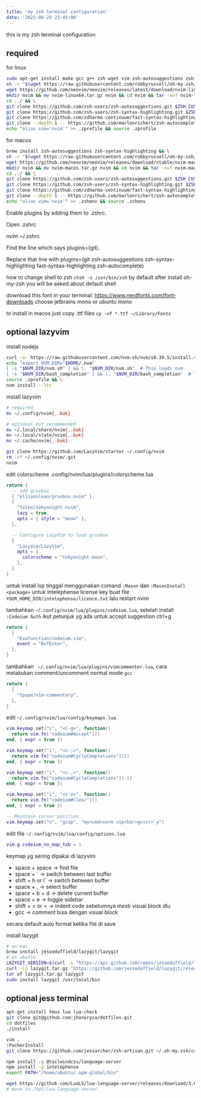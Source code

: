 ```yaml
---
title: 'my zsh terminal configuration'
date: '2023-08-29 23:45:00'
---
```


this is my zsh terminal configuration

## required

for linux

```bash
sudo apt-get install make gcc g++ zsh wget vim zsh-autosuggestions zsh-syntax-highlighting && \
sh -c "$(wget https://raw.githubusercontent.com/robbyrussell/oh-my-zsh/master/tools/install.sh -O -)" && \
wget https://github.com/neovim/neovim/releases/latest/download/nvim-linux64.tar.gz && \
mkdir nvim && mv nvim-linux64.tar.gz nvim && cd nvim && tar -xvf nvim-linux64.tar.gz && sudo ln -s ~/nvim/nvim-linux64/bin/nvim /usr/local/bin/nvim && \
cd ../ && \
git clone https://github.com/zsh-users/zsh-autosuggestions.git $ZSH_CUSTOM/plugins/zsh-autosuggestions && \
git clone https://github.com/zsh-users/zsh-syntax-highlighting.git $ZSH_CUSTOM/plugins/zsh-syntax-highlighting && \
git clone https://github.com/zdharma-continuum/fast-syntax-highlighting.git ${ZSH_CUSTOM:-$HOME/.oh-my-zsh/custom}/plugins/fast-syntax-highlighting && \
git clone --depth 1 -- https://github.com/marlonrichert/zsh-autocomplete.git $ZSH_CUSTOM/plugins/zsh-autocomplete && \
echo "alias vim='nvim'" >> .zprofile && source .zprofile
```

for macos

```bash
brew install zsh-autosuggestions zsh-syntax-highlighting && \
sh -c "$(wget https://raw.githubusercontent.com/robbyrussell/oh-my-zsh/master/tools/install.sh -O -)" && \
wget https://github.com/neovim/neovim/releases/download/stable/nvim-macos.tar.gz && \
mkdir nvim && mv nvim-macos.tar.gz nvim && cd nvim && tar -xvf nvim-macos.tar.gz && sudo ln -s ~/nvim/nvim-macos/bin/nvim /usr/local/bin/nvim && \
cd ../ && \
git clone https://github.com/zsh-users/zsh-autosuggestions.git $ZSH_CUSTOM/plugins/zsh-autosuggestions && \
git clone https://github.com/zsh-users/zsh-syntax-highlighting.git $ZSH_CUSTOM/plugins/zsh-syntax-highlighting && \
git clone https://github.com/zdharma-continuum/fast-syntax-highlighting.git ${ZSH_CUSTOM:-$HOME/.oh-my-zsh/custom}/plugins/fast-syntax-highlighting && \
git clone --depth 1 -- https://github.com/marlonrichert/zsh-autocomplete.git $ZSH_CUSTOM/plugins/zsh-autocomplete && \
echo "alias vim='nvim'" >> .zshenv && source .zshenv
```

Enable plugins by adding them to .zshrc.
 
Open .zshrc

nvim ~/.zshrc

Find the line which says plugins=(git).

Replace that line with plugins=(git zsh-autosuggestions zsh-syntax-highlighting fast-syntax-highlighting zsh-autocomplete)

how to change shell to zsh `chsh -s /usr/bin/zsh` by default after install oh-my-zsh you will be asked about default shell

download this font in your terminal: https://www.nerdfonts.com/font-downloads choose jetbrains mono or ubuntu mono

to install in macos just copy .ttf files `cp -vf *.ttf ~/Library/Fonts`


## optional lazyvim

install nodejs

```bash
curl -o- https://raw.githubusercontent.com/nvm-sh/nvm/v0.39.5/install.sh | bash && \
echo "export NVM_DIR="$HOME/.nvm"
[ -s "$NVM_DIR/nvm.sh" ] && \. "$NVM_DIR/nvm.sh"  # This loads nvm
[ -s "$NVM_DIR/bash_completion" ] && \. "$NVM_DIR/bash_completion"  # This loads nvm bash_completion" >> .zprofile && \
source .zprofile && \
nvm install --lts
```

install lazyvim
```bash
# required
mv ~/.config/nvim{,.bak}

# optional but recommended
mv ~/.local/share/nvim{,.bak}
mv ~/.local/state/nvim{,.bak}
mv ~/.cache/nvim{,.bak}

git clone https://github.com/LazyVim/starter ~/.config/nvim
rm -rf ~/.config/nvim/.git
nvim

```
edit colorscheme .config/nvim/lua/plugins/colorscheme.lua
```lua
return {
  -- add gruvbox
  { "ellisonleao/gruvbox.nvim" },
  {
    "folke/tokyonight.nvim",
    lazy = true,
    opts = { style = "moon" },
  },

  -- Configure LazyVim to load gruvbox
  {
    "LazyVim/LazyVim",
    opts = {
      colorscheme = "tokyonight-moon",
    },
  }
}
```

untuk install lsp tinggal menggunakan comand `:Mason` dan `:MasonInstall <package>`
untuk intelephense license key buat file `YOUR_HOME_DIR/intelephense/licence.txt` lalu restart nvim

tambahkan `~/.config/nvim/lua/plugins/codeium.lua`, setelah install `:Codeium Auth` ikut petunjuk yg ada
untuk accept suggestion ctrl+g
```lua
return {
  {
    "Exafunction/codeium.vim",
    event = "BufEnter",
  },
}
```

tambahkan ` ~/.config/nvim/lua/plugins/vimcommenter.lua`, cara melakukan comment/uncomment normal mode `gcc`
```lua
return {
  {
    "tpope/vim-commentary",
  },
}
```

edit `~/.config/nvim/lua/config/keymaps.lua`
```lua
vim.keymap.set("i", "<C-g>", function()
  return vim.fn["codeium#Accept"]()
end, { expr = true })

vim.keymap.set("i", "<c-;>", function()
  return vim.fn["codeium#CycleCompletions"](1)
end, { expr = true })

vim.keymap.set("i", "<c-,>", function()
  return vim.fn["codeium#CycleCompletions"](-1)
end, { expr = true })

vim.keymap.set("i", "<c-x>", function()
  return vim.fn["codeium#Clear"]()
end, { expr = true })

-- Maintain cursor position
vim.keymap.set("n", "gcap", "my<cmd>norm vip<bar>gc<cr>`y")
```

edit file `~/.config/nvim/lua/config/options.lua`
```lua
vim.g.codeium_no_map_tab = 1
```

keymap yg sering dipakai di lazyvim
- space + space -> find file
- space + ` -> switch between last buffer
- shift + h or l` -> switch between buffer
- space + , -> select buffer
- space + b + d -> delete current buffer
- space + e -> toggle sidebar
- shift + > or < -> indent code sebelumnya mesti visual block dlu
- gcc -> comment bisa dengan visual block

secara default auto format ketika file di save

install lazygit
```bash
# on mac
brew install jesseduffield/lazygit/lazygit
# on ubuntu
LAZYGIT_VERSION=$(curl -s "https://api.github.com/repos/jesseduffield/lazygit/releases/latest" | grep -Po '"tag_name": "v\K[^"]*')
curl -Lo lazygit.tar.gz "https://github.com/jesseduffield/lazygit/releases/latest/download/lazygit_${LAZYGIT_VERSION}_Linux_x86_64.tar.gz"
tar xf lazygit.tar.gz lazygit
sudo install lazygit /usr/local/bin
```

## optional jess terminal
```bash
apt-get install tmux lua lua-check
git clone git@github.com:jhonoryza/dotfiles.git
cd dotfiles
./install

vim .
:PackerInstall
git clone https://github.com/jessarcher/zsh-artisan.git ~/.oh-my-zsh/custom/plugins/artisan

npm install -g @tailwindcss/language-server
npm install -g intelephense
export PATH="/home/ubuntu/.npm-global/bin"

wget https://github.com/LuaLS/lua-language-server/releases/download/3.6.24/lua-language-server-3.6.24-linux-x64.tar.gz
# move to /opt/lua-language-server
```
